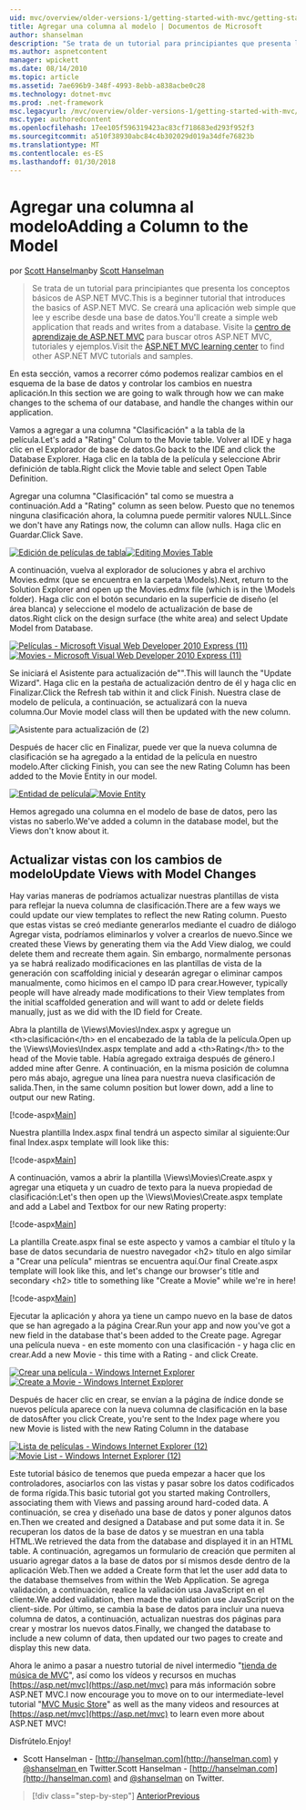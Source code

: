 ```yaml
---
uid: mvc/overview/older-versions-1/getting-started-with-mvc/getting-started-with-mvc-part8
title: Agregar una columna al modelo | Documentos de Microsoft
author: shanselman
description: "Se trata de un tutorial para principiantes que presenta los conceptos básicos de ASP.NET MVC. Crear una aplicación web simple que lee y escribe desde una base de datos."
ms.author: aspnetcontent
manager: wpickett
ms.date: 08/14/2010
ms.topic: article
ms.assetid: 7ae696b9-348f-4993-8ebb-a838acbe0c28
ms.technology: dotnet-mvc
ms.prod: .net-framework
msc.legacyurl: /mvc/overview/older-versions-1/getting-started-with-mvc/getting-started-with-mvc-part8
msc.type: authoredcontent
ms.openlocfilehash: 17ee105f596319423ac83cf718683ed293f952f3
ms.sourcegitcommit: a510f38930abc84c4b302029d019a34dfe76823b
ms.translationtype: MT
ms.contentlocale: es-ES
ms.lasthandoff: 01/30/2018
---
```

<a name="adding-a-column-to-the-model"></a><span data-ttu-id="59acf-104">Agregar una columna al modelo</span><span class="sxs-lookup"><span data-stu-id="59acf-104">Adding a Column to the Model</span></span>
====================
<span data-ttu-id="59acf-105">por [Scott Hanselman](https://github.com/shanselman)</span><span class="sxs-lookup"><span data-stu-id="59acf-105">by [Scott Hanselman](https://github.com/shanselman)</span></span>

> <span data-ttu-id="59acf-106">Se trata de un tutorial para principiantes que presenta los conceptos básicos de ASP.NET MVC.</span><span class="sxs-lookup"><span data-stu-id="59acf-106">This is a beginner tutorial that introduces the basics of ASP.NET MVC.</span></span> <span data-ttu-id="59acf-107">Se creará una aplicación web simple que lee y escribe desde una base de datos.</span><span class="sxs-lookup"><span data-stu-id="59acf-107">You'll create a simple web application that reads and writes from a database.</span></span> <span data-ttu-id="59acf-108">Visite la [centro de aprendizaje de ASP.NET MVC](../../../index.md) para buscar otros ASP.NET MVC, tutoriales y ejemplos.</span><span class="sxs-lookup"><span data-stu-id="59acf-108">Visit the [ASP.NET MVC learning center](../../../index.md) to find other ASP.NET MVC tutorials and samples.</span></span>


<span data-ttu-id="59acf-109">En esta sección, vamos a recorrer cómo podemos realizar cambios en el esquema de la base de datos y controlar los cambios en nuestra aplicación.</span><span class="sxs-lookup"><span data-stu-id="59acf-109">In this section we are going to walk through how we can make changes to the schema of our database, and handle the changes within our application.</span></span>

<span data-ttu-id="59acf-110">Vamos a agregar a una columna "Clasificación" a la tabla de la película.</span><span class="sxs-lookup"><span data-stu-id="59acf-110">Let's add a "Rating" Colum to the Movie table.</span></span> <span data-ttu-id="59acf-111">Volver al IDE y haga clic en el Explorador de base de datos.</span><span class="sxs-lookup"><span data-stu-id="59acf-111">Go back to the IDE and click the Database Explorer.</span></span> <span data-ttu-id="59acf-112">Haga clic en la tabla de la película y seleccione Abrir definición de tabla.</span><span class="sxs-lookup"><span data-stu-id="59acf-112">Right click the Movie table and select Open Table Definition.</span></span>

<span data-ttu-id="59acf-113">Agregar una columna "Clasificación" tal como se muestra a continuación.</span><span class="sxs-lookup"><span data-stu-id="59acf-113">Add a "Rating" column as seen below.</span></span> <span data-ttu-id="59acf-114">Puesto que no tenemos ninguna clasificación ahora, la columna puede permitir valores NULL.</span><span class="sxs-lookup"><span data-stu-id="59acf-114">Since we don't have any Ratings now, the column can allow nulls.</span></span> <span data-ttu-id="59acf-115">Haga clic en Guardar.</span><span class="sxs-lookup"><span data-stu-id="59acf-115">Click Save.</span></span>

<span data-ttu-id="59acf-116">[![Edición de películas de tabla](getting-started-with-mvc-part8/_static/image2.png)](getting-started-with-mvc-part8/_static/image1.png)</span><span class="sxs-lookup"><span data-stu-id="59acf-116">[![Editing Movies Table](getting-started-with-mvc-part8/_static/image2.png)](getting-started-with-mvc-part8/_static/image1.png)</span></span>

<span data-ttu-id="59acf-117">A continuación, vuelva al explorador de soluciones y abra el archivo Movies.edmx (que se encuentra en la carpeta \Models).</span><span class="sxs-lookup"><span data-stu-id="59acf-117">Next, return to the Solution Explorer and open up the Movies.edmx file (which is in the \Models folder).</span></span> <span data-ttu-id="59acf-118">Haga clic con el botón secundario en la superficie de diseño (el área blanca) y seleccione el modelo de actualización de base de datos.</span><span class="sxs-lookup"><span data-stu-id="59acf-118">Right click on the design surface (the white area) and select Update Model from Database.</span></span>

<span data-ttu-id="59acf-119">[![Películas - Microsoft Visual Web Developer 2010 Express (11)](getting-started-with-mvc-part8/_static/image4.png)](getting-started-with-mvc-part8/_static/image3.png)</span><span class="sxs-lookup"><span data-stu-id="59acf-119">[![Movies - Microsoft Visual Web Developer 2010 Express (11)](getting-started-with-mvc-part8/_static/image4.png)](getting-started-with-mvc-part8/_static/image3.png)</span></span>

<span data-ttu-id="59acf-120">Se iniciará el Asistente para actualización de"".</span><span class="sxs-lookup"><span data-stu-id="59acf-120">This will launch the "Update Wizard".</span></span> <span data-ttu-id="59acf-121">Haga clic en la pestaña de actualización dentro de él y haga clic en Finalizar.</span><span class="sxs-lookup"><span data-stu-id="59acf-121">Click the Refresh tab within it and click Finish.</span></span> <span data-ttu-id="59acf-122">Nuestra clase de modelo de película, a continuación, se actualizará con la nueva columna.</span><span class="sxs-lookup"><span data-stu-id="59acf-122">Our Movie model class will then be updated with the new column.</span></span>

![Asistente para actualización de (2)](getting-started-with-mvc-part8/_static/image5.png)

<span data-ttu-id="59acf-124">Después de hacer clic en Finalizar, puede ver que la nueva columna de clasificación se ha agregado a la entidad de la película en nuestro modelo.</span><span class="sxs-lookup"><span data-stu-id="59acf-124">After clicking Finish, you can see the new Rating Column has been added to the Movie Entity in our model.</span></span>

<span data-ttu-id="59acf-125">[![Entidad de película](getting-started-with-mvc-part8/_static/image7.png)](getting-started-with-mvc-part8/_static/image6.png)</span><span class="sxs-lookup"><span data-stu-id="59acf-125">[![Movie Entity](getting-started-with-mvc-part8/_static/image7.png)](getting-started-with-mvc-part8/_static/image6.png)</span></span>

<span data-ttu-id="59acf-126">Hemos agregado una columna en el modelo de base de datos, pero las vistas no saberlo.</span><span class="sxs-lookup"><span data-stu-id="59acf-126">We've added a column in the database model, but the Views don't know about it.</span></span>

## <a name="update-views-with-model-changes"></a><span data-ttu-id="59acf-127">Actualizar vistas con los cambios de modelo</span><span class="sxs-lookup"><span data-stu-id="59acf-127">Update Views with Model Changes</span></span>

<span data-ttu-id="59acf-128">Hay varias maneras de podríamos actualizar nuestras plantillas de vista para reflejar la nueva columna de clasificación.</span><span class="sxs-lookup"><span data-stu-id="59acf-128">There are a few ways we could update our view templates to reflect the new Rating column.</span></span> <span data-ttu-id="59acf-129">Puesto que estas vistas se creó mediante generarlos mediante el cuadro de diálogo Agregar vista, podríamos eliminarlos y volver a crearlos de nuevo.</span><span class="sxs-lookup"><span data-stu-id="59acf-129">Since we created these Views by generating them via the Add View dialog, we could delete them and recreate them again.</span></span> <span data-ttu-id="59acf-130">Sin embargo, normalmente personas ya se habrá realizado modificaciones en las plantillas de vista de la generación con scaffolding inicial y desearán agregar o eliminar campos manualmente, como hicimos en el campo ID para crear.</span><span class="sxs-lookup"><span data-stu-id="59acf-130">However, typically people will have already made modifications to their View templates from the initial scaffolded generation and will want to add or delete fields manually, just as we did with the ID field for Create.</span></span>

<span data-ttu-id="59acf-131">Abra la plantilla de \Views\Movies\Index.aspx y agregue un &lt;th&gt;clasificación&lt;/th&gt; en el encabezado de la tabla de la película.</span><span class="sxs-lookup"><span data-stu-id="59acf-131">Open up the \Views\Movies\Index.aspx template and add a &lt;th&gt;Rating&lt;/th&gt; to the head of the Movie table.</span></span> <span data-ttu-id="59acf-132">Había agregado extraiga después de género.</span><span class="sxs-lookup"><span data-stu-id="59acf-132">I added mine after Genre.</span></span> <span data-ttu-id="59acf-133">A continuación, en la misma posición de columna pero más abajo, agregue una línea para nuestra nueva clasificación de salida.</span><span class="sxs-lookup"><span data-stu-id="59acf-133">Then, in the same column position but lower down, add a line to output our new Rating.</span></span>

[!code-aspx[Main](getting-started-with-mvc-part8/samples/sample1.aspx)]

<span data-ttu-id="59acf-134">Nuestra plantilla Index.aspx final tendrá un aspecto similar al siguiente:</span><span class="sxs-lookup"><span data-stu-id="59acf-134">Our final Index.aspx template will look like this:</span></span>

[!code-aspx[Main](getting-started-with-mvc-part8/samples/sample2.aspx)]

<span data-ttu-id="59acf-135">A continuación, vamos a abrir la plantilla \Views\Movies\Create.aspx y agregar una etiqueta y un cuadro de texto para la nueva propiedad de clasificación:</span><span class="sxs-lookup"><span data-stu-id="59acf-135">Let's then open up the \Views\Movies\Create.aspx template and add a Label and Textbox for our new Rating property:</span></span>

[!code-aspx[Main](getting-started-with-mvc-part8/samples/sample3.aspx)]

<span data-ttu-id="59acf-136">La plantilla Create.aspx final se este aspecto y vamos a cambiar el título y la base de datos secundaria de nuestro navegador &lt;h2&gt; título en algo similar a "Crear una película" mientras se encuentra aquí.</span><span class="sxs-lookup"><span data-stu-id="59acf-136">Our final Create.aspx template will look like this, and let's change our browser's title and secondary &lt;h2&gt; title to something like "Create a Movie" while we're in here!</span></span>

[!code-aspx[Main](getting-started-with-mvc-part8/samples/sample4.aspx)]

<span data-ttu-id="59acf-137">Ejecutar la aplicación y ahora ya tiene un campo nuevo en la base de datos que se han agregado a la página Crear.</span><span class="sxs-lookup"><span data-stu-id="59acf-137">Run your app and now you've got a new field in the database that's been added to the Create page.</span></span> <span data-ttu-id="59acf-138">Agregar una película nueva - en este momento con una clasificación - y haga clic en crear.</span><span class="sxs-lookup"><span data-stu-id="59acf-138">Add a new Movie - this time with a Rating - and click Create.</span></span>

<span data-ttu-id="59acf-139">[![Crear una película - Windows Internet Explorer](getting-started-with-mvc-part8/_static/image9.png)](getting-started-with-mvc-part8/_static/image8.png)</span><span class="sxs-lookup"><span data-stu-id="59acf-139">[![Create a Movie - Windows Internet Explorer](getting-started-with-mvc-part8/_static/image9.png)](getting-started-with-mvc-part8/_static/image8.png)</span></span>

<span data-ttu-id="59acf-140">Después de hacer clic en crear, se envían a la página de índice donde se nuevos película aparece con la nueva columna de clasificación en la base de datos</span><span class="sxs-lookup"><span data-stu-id="59acf-140">After you click Create, you're sent to the Index page where you new Movie is listed with the new Rating Column in the database</span></span>

<span data-ttu-id="59acf-141">[![Lista de películas - Windows Internet Explorer (12)](getting-started-with-mvc-part8/_static/image11.png)](getting-started-with-mvc-part8/_static/image10.png)</span><span class="sxs-lookup"><span data-stu-id="59acf-141">[![Movie List - Windows Internet Explorer (12)](getting-started-with-mvc-part8/_static/image11.png)](getting-started-with-mvc-part8/_static/image10.png)</span></span>

<span data-ttu-id="59acf-142">Este tutorial básico de tenemos que pueda empezar a hacer que los controladores, asociarlos con las vistas y pasar sobre los datos codificados de forma rígida.</span><span class="sxs-lookup"><span data-stu-id="59acf-142">This basic tutorial got you started making Controllers, associating them with Views and passing around hard-coded data.</span></span> <span data-ttu-id="59acf-143">A continuación, se crea y diseñado una base de datos y poner algunos datos en.</span><span class="sxs-lookup"><span data-stu-id="59acf-143">Then we created and designed a Database and put some data it in.</span></span> <span data-ttu-id="59acf-144">Se recuperan los datos de la base de datos y se muestran en una tabla HTML.</span><span class="sxs-lookup"><span data-stu-id="59acf-144">We retrieved the data from the database and displayed it in an HTML table.</span></span> <span data-ttu-id="59acf-145">A continuación, agregamos un formulario de creación que permiten al usuario agregar datos a la base de datos por sí mismos desde dentro de la aplicación Web.</span><span class="sxs-lookup"><span data-stu-id="59acf-145">Then we added a Create form that let the user add data to the database themselves from within the Web Application.</span></span> <span data-ttu-id="59acf-146">Se agrega validación, a continuación, realice la validación usa JavaScript en el cliente.</span><span class="sxs-lookup"><span data-stu-id="59acf-146">We added validation, then made the validation use JavaScript on the client-side.</span></span> <span data-ttu-id="59acf-147">Por último, se cambia la base de datos para incluir una nueva columna de datos, a continuación, actualizan nuestras dos páginas para crear y mostrar los nuevos datos.</span><span class="sxs-lookup"><span data-stu-id="59acf-147">Finally, we changed the database to include a new column of data, then updated our two pages to create and display this new data.</span></span>

<span data-ttu-id="59acf-148">Ahora le animo a pasar a nuestro tutorial de nivel intermedio "[tienda de música de MVC](../../older-versions/mvc-music-store/mvc-music-store-part-1.md)", así como los vídeos y recursos en muchas [https://asp.net/mvc](https://asp.net/mvc) para más información sobre ASP.NET MVC.</span><span class="sxs-lookup"><span data-stu-id="59acf-148">I now encourage you to move on to our intermediate-level tutorial "[MVC Music Store](../../older-versions/mvc-music-store/mvc-music-store-part-1.md)" as well as the many videos and resources at [https://asp.net/mvc](https://asp.net/mvc) to learn even more about ASP.NET MVC!</span></span>

<span data-ttu-id="59acf-149">Disfrútelo.</span><span class="sxs-lookup"><span data-stu-id="59acf-149">Enjoy!</span></span>

- <span data-ttu-id="59acf-150">Scott Hanselman - [http://hanselman.com](http://hanselman.com) y [ @shanselman ](http://twitter.com/shanselman) en Twitter.</span><span class="sxs-lookup"><span data-stu-id="59acf-150">Scott Hanselman - [http://hanselman.com](http://hanselman.com) and [@shanselman](http://twitter.com/shanselman) on Twitter.</span></span>

>[!div class="step-by-step"]
[<span data-ttu-id="59acf-151">Anterior</span><span class="sxs-lookup"><span data-stu-id="59acf-151">Previous</span></span>](getting-started-with-mvc-part7.md)
